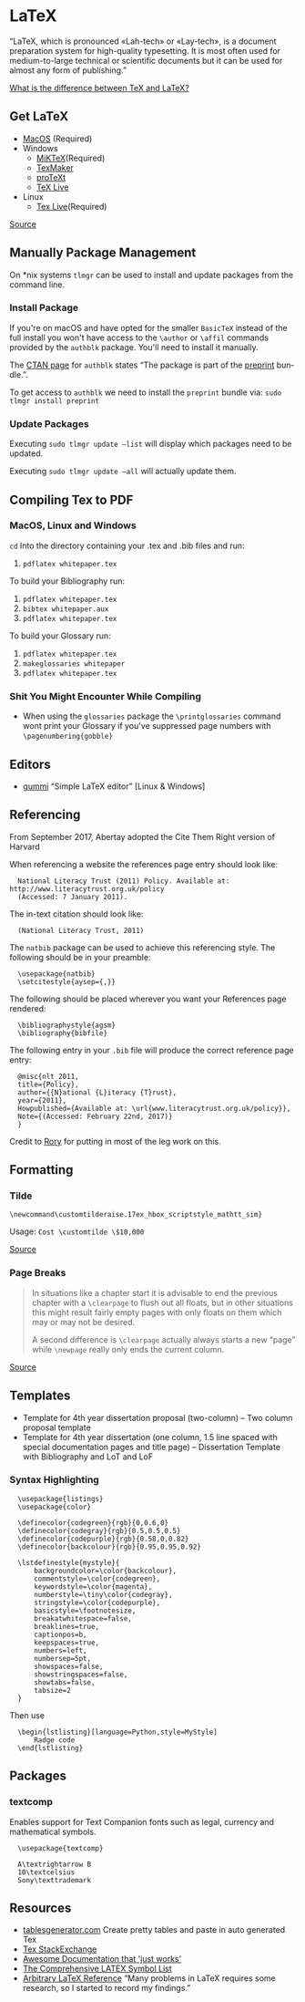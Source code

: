 # LaTeX

“LaTeX, which is pronounced «Lah-tech» or «Lay-tech», is a document preparation system for high-quality typesetting. It is most often used for medium-to-large technical or scientific documents but it can be used for almost any form of publishing.”

[What is the difference between TeX and LaTeX?](https://tex.stackexchange.com/questions/49/what-is-the-difference-between-tex-and-latex)

## Get LaTeX

* [MacOS](http://www.tug.org/mactex/) \(Required\)
* Windows
  * [MiKTeX](http://miktex.org/)\(Required\)
  * [TexMaker](http://www.xm1math.net/texmaker/download.html#windows)
  * [proTeXt](http://www.tug.org/protext/)
  * [TeX Live](http://www.tug.org/texlive)
* Linux
  * [Tex Live](http://www.tug.org/texlive)\(Required\)

[Source](https://www.latex-project.org/get/)

## Manually Package Management

On \*nix systems `tlmgr` can be used to install and update packages from the command line.

### Install Package

If you're on macOS and have opted for the smaller `BasicTeX` instead of the full install you won't have access to the `\author` or `\affil` commands provided by the `authblk` package. You'll need to install it manually.

The [CTAN page](https://ctan.org/pkg/authblk) for `authblk` states “The pack­age is part of the [preprint](https://ctan.org/pkg/preprint) bun­dle.”.

To get access to `authblk` we need to install the `preprint` bundle via: `sudo tlmgr install preprint`

### Update Packages

Executing `sudo tlmgr update –list` will display which packages need to be updated.

Executing `sudo tlmgr update –all` will actually update them.

## Compiling Tex to PDF

### MacOS, Linux and Windows

`cd` Into the directory containing your .tex and .bib files and run:

1. `pdflatex whitepaper.tex`

To build your Bibliography run:

1. `pdflatex whitepaper.tex`
2. `bibtex whitepaper.aux`
3. `pdflatex whitepaper.tex`

To build your Glossary run:

1. `pdflatex whitepaper.tex`
2. `makeglossaries whitepaper`
3. `pdflatex whitepaper.tex`

### Shit You Might Encounter While Compiling

* When using the `glossaries` package the `\printglossaries` command wont print your Glossary if you've suppressed page numbers with `\pagenumbering{gobble}`

## Editors

* [gummi](https://github.com/alexandervdm/gummi) “Simple LaTeX editor” \[Linux & Windows\]

## Referencing

From September 2017, Abertay adopted the Cite Them Right version of Harvard

When referencing a website the references page entry should look like:

```text
  National Literacy Trust (2011) Policy. Available at: http://www.literacytrust.org.uk/policy
  (Accessed: 7 January 2011).
```

The in-text citation should look like:

```text
  (National Literacy Trust, 2011)
```

The `natbib` package can be used to achieve this referencing style. The following should be in your preamble:

```text
  \usepackage{natbib}
  \setcitestyle{aysep={,}}
```

The following should be placed wherever you want your References page rendered:

```text
  \bibliographystyle{agsm}
  \bibliography{bibfile}
```

The following entry in your `.bib` file will produce the correct reference page entry:

```text
  @misc{nlt_2011,
  title={Policy},
  author={{N}ational {L}iteracy {T}rust},
  year={2011},
  Howpublished={Available at: \url{www.literacytrust.org.uk/policy}},
  Note={(Accessed: February 22nd, 2017)}
  }
```

Credit to [Rory](https://twitter.com/Sheldorr) for putting in most of the leg work on this.

## Formatting

### Tilde

```text
\newcommand\customtilderaise.17ex_hbox_scriptstyle_mathtt_sim}
```

Usage: `Cost \customtilde \$10,000`

[Source](https://tex.stackexchange.com/questions/9363/how-does-one-insert-a-backslash-or-a-tilde-into-latex/9372#9372)

### Page Breaks

> In situations like a chapter start it is advisable to end the previous chapter with a `\clearpage` to flush out all floats, but in other situations this might result fairly empty pages with only floats on them which may or may not be desired.
>
> A second difference is `\clearpage` actually always starts a new “page” while `\newpage` really only ends the current column.

[Source](https://tex.stackexchange.com/questions/45609/is-it-wrong-to-use-clearpage-instead-of-newpage)

## Templates

* Template for 4th year dissertation proposal \(two-column\) – Two column proposal template
* Template for 4th year dissertation \(one column, 1.5 line spaced with special documentation pages and title page\) – Dissertation Template with Bibliography and LoT and LoF

### Syntax Highlighting

```text
  \usepackage{listings}
  \usepackage{color}

  \definecolor{codegreen}{rgb}{0,0.6,0}
  \definecolor{codegray}{rgb}{0.5,0.5,0.5}
  \definecolor{codepurple}{rgb}{0.58,0,0.82}
  \definecolor{backcolour}{rgb}{0.95,0.95,0.92}

  \lstdefinestyle{mystyle}{
      backgroundcolor=\color{backcolour},   
      commentstyle=\color{codegreen},
      keywordstyle=\color{magenta},
      numberstyle=\tiny\color{codegray},
      stringstyle=\color{codepurple},
      basicstyle=\footnotesize,
      breakatwhitespace=false,         
      breaklines=true,                 
      captionpos=b,                    
      keepspaces=true,                 
      numbers=left,                    
      numbersep=5pt,                  
      showspaces=false,                
      showstringspaces=false,
      showtabs=false,                  
      tabsize=2
  }
```

Then use

```text
  \begin{lstlisting}[language=Python,style=MyStyle]
      Radge code
  \end{lstlisting}
```

## Packages

### textcomp

Enables support for Text Companion fonts such as legal, currency and mathematical symbols.

```text
  \usepackage{textcomp}

  A\textrightarrow B
  10\textcelsius
  Sony\texttrademark
```

## Resources

* [tablesgenerator.com](http://www.tablesgenerator.com/) Create pretty tables and paste in auto generated Tex
* [Tex StackExchange](https://tex.stackexchange.com/)
* [Awesome Documentation that 'just works'](https://www.sharelatex.com/learn)
* [The Comprehensive LATEX Symbol List](https://www.cs.cmu.edu/~bhudson/symbols-letter.pdf)
* [Arbitrary LaTeX Reference](http://latex.knobs-dials.com/) “Many problems in LaTeX requires some research, so I started to record my findings.”
